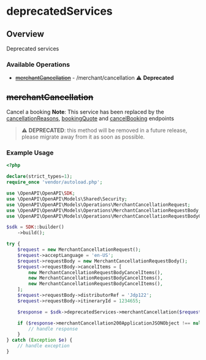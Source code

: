 # deprecatedServices

## Overview

Deprecated services

### Available Operations

* [~~merchantCancellation~~](#merchantcancellation) - /merchant/cancellation :warning: **Deprecated**

## ~~merchantCancellation~~

Cancel a booking
**Note**: This service has been replaced by the [cancellationReasons](#operation/cancellationReasons), [bookingQuote](#operation/bookingQuote) and [cancelBooking](#operation/cancelBooking) endpoints


> :warning: **DEPRECATED**: this method will be removed in a future release, please migrate away from it as soon as possible.

### Example Usage

```php
<?php

declare(strict_types=1);
require_once 'vendor/autoload.php';

use \OpenAPI\OpenAPI\SDK;
use \OpenAPI\OpenAPI\Models\Shared\Security;
use \OpenAPI\OpenAPI\Models\Operations\MerchantCancellationRequest;
use \OpenAPI\OpenAPI\Models\Operations\MerchantCancellationRequestBody;
use \OpenAPI\OpenAPI\Models\Operations\MerchantCancellationRequestBodyCancelItems;

$sdk = SDK::builder()
    ->build();

try {
    $request = new MerchantCancellationRequest();
    $request->acceptLanguage = 'en-US';
    $request->requestBody = new MerchantCancellationRequestBody();
    $request->requestBody->cancelItems = [
        new MerchantCancellationRequestBodyCancelItems(),
        new MerchantCancellationRequestBodyCancelItems(),
        new MerchantCancellationRequestBodyCancelItems(),
    ];
    $request->requestBody->distributorRef = 'Jdp122';
    $request->requestBody->itineraryId = 1234655;

    $response = $sdk->deprecatedServices->merchantCancellation($request);

    if ($response->merchantCancellation200ApplicationJSONObject !== null) {
        // handle response
    }
} catch (Exception $e) {
    // handle exception
}
```
